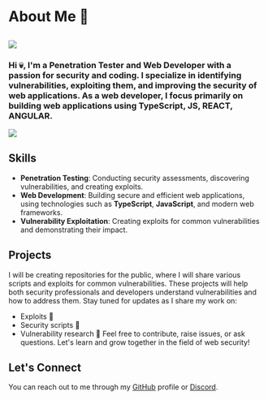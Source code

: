 # About Me :japanese_ogre:
![](https://external-content.duckduckgo.com/iu/?u=https%3A%2F%2F64.media.tumblr.com%2Fe1c5da7500447ac51ab1661819d6f4b2%2F1a4296433cef4166-8b%2Fs1280x1920%2Fb8361cd88301da5372f86efff22d950c16dbed9b.gif&f=1&nofb=1&ipt=5f6c2a104d75f7b8e0b0ef2ec2993184b2d88206ecf1483cfa14a041e86ba848&ipo=images)
---
### Hi :skull:, I'm a Penetration Tester and Web Developer with a passion for security and coding. I specialize in identifying vulnerabilities, exploiting them, and improving the security of web applications. As a web developer, I focus primarily on building web applications using **TypeScript**, **JS**, **REACT**, **ANGULAR**.
![](https://external-content.duckduckgo.com/iu/?u=https%3A%2F%2Fi.pinimg.com%2Foriginals%2F38%2F1c%2F63%2F381c630b05c0e00afe8f986acb8658b6.gif&f=1&nofb=1&ipt=b5077aeea10ba5745380cc5756ae3dc772c1e3d64669b27687a3e46c8aa57c72&ipo=images)
## Skills
- **Penetration Testing**: Conducting security assessments, discovering vulnerabilities, and creating exploits.
- **Web Development**: Building secure and efficient web applications, using technologies such as **TypeScript**, **JavaScript**, and modern web frameworks.
- **Vulnerability Exploitation**: Creating exploits for common vulnerabilities and demonstrating their impact.
## Projects
I will be creating repositories for the public, where I will share various scripts and exploits for common vulnerabilities. These projects will help both security professionals and developers understand vulnerabilities and how to address them.
Stay tuned for updates as I share my work on:
- Exploits :gun:
- Security scripts :gun:
- Vulnerability research :gun:
Feel free to contribute, raise issues, or ask questions. Let's learn and grow together in the field of web security!
## Let's Connect
You can reach out to me through my [GitHub](https://github.com/ASDlikeS) profile or [Discord](https://dropmeafile.com/#e9ded5f3a8).
